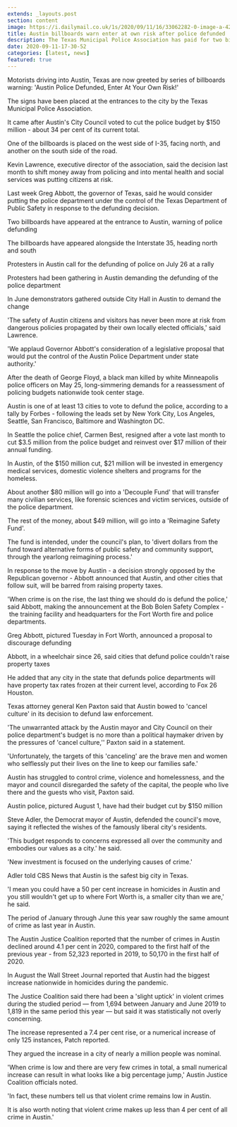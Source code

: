 ```yaml
---
extends: _layouts.post
section: content
image: https://i.dailymail.co.uk/1s/2020/09/11/16/33062282-0-image-a-42_1599839381320.jpg 
title: Austin billboards warn enter at own risk after police defunded 
description: The Texas Municipal Police Association has paid for two billboards to be posted at the entrances to Austin, reading Police defunded enter at your own risk. Austin cut $150 million in August. 
date: 2020-09-11-17-30-52 
categories: [latest, news] 
featured: true 
--- 
```

Motorists driving into Austin, Texas are now greeted by series of billboards warning: 'Austin Police Defunded, Enter At Your Own Risk!' 

The signs have been placed at the entrances to the city by the Texas Municipal Police Association. 

It came after Austin's City Council voted to cut the police budget by $150 million - about 34 per cent of its current total. 

One of the billboards is placed on the west side of I-35, facing north, and another on the south side of the road.

Kevin Lawrence, executive director of the association, said the decision last month to shift money away from policing and into mental health and social services was putting citizens at risk. 

Last week Greg Abbott, the governor of Texas, said he would consider putting the police department under the control of the Texas Department of Public Safety in response to the defunding decision. 

Two billboards have appeared at the entrance to Austin, warning of police defunding

The billboards have appeared alongside the Interstate 35, heading north and south

Protesters in Austin call for the defunding of police on July 26 at a rally 

Protesters had been gathering in Austin demanding the defunding of the police department

In June demonstrators gathered outside City Hall in Austin to demand the change

'The safety of Austin citizens and visitors has never been more at risk from dangerous policies propagated by their own locally elected officials,' said Lawrence. 

'We applaud Governor Abbott's consideration of a legislative proposal that would put the control of the Austin Police Department under state authority.' 

After the death of George Floyd, a black man killed by white Minneapolis police officers on May 25, long-simmering demands for a reassessment of policing budgets nationwide took center stage.

Austin is one of at least 13 cities to vote to defund the police, according to a tally by Forbes - following the leads set by New York City, Los Angeles, Seattle, San Francisco, Baltimore and Washington DC. 

In Seattle the police chief, Carmen Best, resigned after a vote last month to cut $3.5 million from the police budget and reinvest over $17 million of their annual funding. 

In Austin, of the $150 million cut, $21 million will be invested in emergency medical services, domestic violence shelters and programs for the homeless. 

About another $80 million will go into a 'Decouple Fund' that will transfer many civilian services, like forensic sciences and victim services, outside of the police department.

The rest of the money, about $49 million, will go into a 'Reimagine Safety Fund'.

The fund is intended, under the council's plan, to 'divert dollars from the fund toward alternative forms of public safety and community support, through the yearlong reimagining process.' 

In response to the move by Austin - a decision strongly opposed by the Republican governor - Abbott announced that Austin, and other cities that follow suit, will be barred from raising property taxes.  

'When crime is on the rise, the last thing we should do is defund the police,' said Abbott, making the announcement at the Bob Bolen Safety Complex - the training facility and headquarters for the Fort Worth fire and police departments.

Greg Abbott, pictured Tuesday in Fort Worth, announced a proposal to discourage defunding

Abbott, in a wheelchair since 26, said cities that defund police couldn't raise property taxes

He added that any city in the state that defunds police departments will have property tax rates frozen at their current level, according to Fox 26 Houston.  

Texas attorney general Ken Paxton said that Austin bowed to 'cancel culture' in its decision to defund law enforcement.

'The unwarranted attack by the Austin mayor and City Council on their police department's budget is no more than a political haymaker driven by the pressures of 'cancel culture,'' Paxton said in a statement. 

'Unfortunately, the targets of this 'canceling' are the brave men and women who selflessly put their lives on the line to keep our families safe.' 

Austin has struggled to control crime, violence and homelessness, and the mayor and council disregarded the safety of the capital, the people who live there and the guests who visit, Paxton said. 

Austin police, pictured August 1, have had their budget cut by $150 million

Steve Adler, the Democrat mayor of Austin, defended the council's move, saying it reflected the wishes of the famously liberal city's residents. 

'This budget responds to concerns expressed all over the community and embodies our values as a city.' he said. 

'New investment is focused on the underlying causes of crime.'

Adler told CBS News that Austin is the safest big city in Texas.

'I mean you could have a 50 per cent increase in homicides in Austin and you still wouldn't get up to where Fort Worth is, a smaller city than we are,' he said.

The period of January through June this year saw roughly the same amount of crime as last year in Austin.  

The Austin Justice Coalition reported that the number of crimes in Austin declined around 4.1 per cent in 2020, compared to the first half of the previous year - from 52,323 reported in 2019, to 50,170 in the first half of 2020.

In August the Wall Street Journal reported that Austin had the biggest increase nationwide in homicides during the pandemic.

The Justice Coalition said there had been a 'slight uptick' in violent crimes during the studied period — from 1,694 between January and June 2019 to 1,819 in the same period this year — but said it was statistically not overly concerning.

The increase represented a 7.4 per cent rise, or a numerical increase of only 125 instances, Patch reported. 

They argued the increase in a city of nearly a million people was nominal.

'When crime is low and there are very few crimes in total, a small numerical increase can result in what looks like a big percentage jump,' Austin Justice Coalition officials noted. 

'In fact, these numbers tell us that violent crime remains low in Austin. 

It is also worth noting that violent crime makes up less than 4 per cent of all crime in Austin.'

